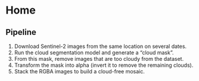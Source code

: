 # Home

## Pipeline

1. Download Sentinel-2 images from the same location on several dates.
2. Run the cloud segmentation model and generate a “cloud mask”.
3. From this mask, remove images that are too cloudy from the dataset.
4. Transform the mask into alpha (invert it to remove the remaining clouds).
5. Stack the RGBA images to build a cloud-free mosaic.